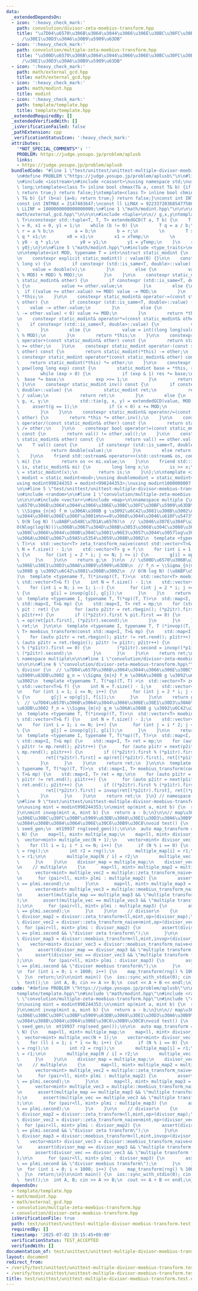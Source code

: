 ```yaml
---
data:
  _extendedDependsOn:
  - icon: ':heavy_check_mark:'
    path: convolution/divisor-zeta-moebius-transform.hpp
    title: "\u7D04\u6570\u306B\u3064\u3044\u3066\u306E\u30BC\u30FC\u30BF\u5909\u63DB\
      /\u30E1\u30D3\u30A6\u30B9\u5909\u63DB"
  - icon: ':heavy_check_mark:'
    path: convolution/multiple-zeta-moebius-transform.hpp
    title: "\u500D\u6570\u306B\u3064\u3044\u3066\u306E\u30BC\u30FC\u30BF\u5909\u63DB\
      /\u30E1\u30D3\u30A6\u30B9\u5909\u63DB"
  - icon: ':heavy_check_mark:'
    path: math/external_gcd.hpp
    title: math/external_gcd.hpp
  - icon: ':heavy_check_mark:'
    path: math/modint.hpp
    title: modint
  - icon: ':heavy_check_mark:'
    path: template/template.hpp
    title: template/template.hpp
  _extendedRequiredBy: []
  _extendedVerifiedWith: []
  _isVerificationFailed: false
  _pathExtension: cpp
  _verificationStatusIcon: ':heavy_check_mark:'
  attributes:
    '*NOT_SPECIAL_COMMENTS*': ''
    PROBLEM: https://judge.yosupo.jp/problem/aplusb
    links:
    - https://judge.yosupo.jp/problem/aplusb
  bundledCode: "#line 1 \"test/unittest/unittest-multiple-divisor-moebius-transform.test.cpp\"\
    \n#define PROBLEM \"https://judge.yosupo.jp/problem/aplusb\"\n\n#line 1 \"template/template.hpp\"\
    \n#include <iostream>\n#include <cassert>\nusing namespace std;\nusing ll = long\
    \ long;\ntemplate<class T> inline bool chmax(T& a, const T& b) {if (a<b) {a=b;\
    \ return true;} return false;}\ntemplate<class T> inline bool chmin(T& a, const\
    \ T& b) {if (b<a) {a=b; return true;} return false;}\nconst int INTINF = 1000001000;\n\
    const int INTMAX = 2147483647;\nconst ll LLMAX = 9223372036854775807;\nconst ll\
    \ LLINF = 1000000000000000000;\n#line 1 \"math/modint.hpp\"\n\n\n\n#line 1 \"\
    math/external_gcd.hpp\"\n\n\n\n#include <tuple>\n\n// g,x,y\ntemplate<typename\
    \ T>\nconstexpr std::tuple<T, T, T> extendedGCD(T a, T b) {\n    T x0 = 1, y0\
    \ = 0, x1 = 0, y1 = 1;\n    while (b != 0) {\n        T q = a / b;\n        T\
    \ r = a % b;\n        a = b;\n        b = r;\n        \n        T xTemp = x0 -\
    \ q * x1;\n        x0 = x1;\n        x1 = xTemp;\n        \n        T yTemp =\
    \ y0 - q * y1;\n        y0 = y1;\n        y1 = yTemp;\n    }\n    return {a, x0,\
    \ y0};\n}\n\n#line 5 \"math/modint.hpp\"\n#include <type_traits>\n#line 7 \"math/modint.hpp\"\
    \n\ntemplate<int MOD, typename T = int>\nstruct static_modint {\n    T value;\n\
    \n    constexpr explicit static_modint() : value(0) {}\n\n    constexpr static_modint(long\
    \ long v) {\n        if constexpr (std::is_same<T, double>::value) {\n       \
    \     value = double(v);\n        }\n        else {\n            value = int(((v\
    \ % MOD) + MOD) % MOD);\n        }\n    }\n\n    constexpr static_modint& operator+=(const\
    \ static_modint& other) {\n        if constexpr (std::is_same<T, double>::value)\
    \ {\n            value += other.value;\n        }\n        else {\n          \
    \  if ((value += other.value) >= MOD) value -= MOD;\n        }\n        return\
    \ *this;\n    }\n\n    constexpr static_modint& operator-=(const static_modint&\
    \ other) {\n        if constexpr (std::is_same<T, double>::value) {\n        \
    \    value -= other.value;\n        }\n        else {\n            if ((value\
    \ -= other.value) < 0) value += MOD;\n        }\n        return *this;\n    }\n\
    \n    constexpr static_modint& operator*=(const static_modint& other) {\n    \
    \    if constexpr (std::is_same<T, double>::value) {\n            value *= other.value;\n\
    \        }\n        else {\n            value = int((long long)value * other.value\
    \ % MOD);\n        }\n        return *this;\n    }\n\n    constexpr static_modint\
    \ operator+(const static_modint& other) const {\n        return static_modint(*this)\
    \ += other;\n    }\n\n    constexpr static_modint operator-(const static_modint&\
    \ other) const {\n        return static_modint(*this) -= other;\n    }\n\n   \
    \ constexpr static_modint operator*(const static_modint& other) const {\n    \
    \    return static_modint(*this) *= other;\n    }\n\n    constexpr static_modint\
    \ pow(long long exp) const {\n        static_modint base = *this, res = static_modint(1);\n\
    \        while (exp > 0) {\n            if (exp & 1) res *= base;\n          \
    \  base *= base;\n            exp >>= 1;\n        }\n        return res;\n   \
    \ }\n\n    constexpr static_modint inv() const {\n        if constexpr (std::is_same<T,\
    \ double>::value) {\n            static_modint ret;\n            ret.value = double(1.0)\
    \ / value;\n            return ret;\n        }\n        else {\n            int\
    \ g, x, y;\n            std::tie(g, x, y) = extendedGCD(value, MOD);\n       \
    \     assert(g == 1);\n            if (x < 0) x += MOD;\n            return x;\n\
    \        }\n    }\n\n    constexpr static_modint& operator/=(const static_modint&\
    \ other) {\n        return *this *= other.inv();\n    }\n\n    constexpr static_modint\
    \ operator/(const static_modint& other) const {\n        return static_modint(*this)\
    \ /= other;\n    }\n\n    constexpr bool operator!=(const static_modint& other)\
    \ const {\n        return val() != other.val();\n    }\n\n    constexpr bool operator==(const\
    \ static_modint& other) const {\n        return val() == other.val();\n    }\n\
    \n    T val() const {\n        if constexpr (std::is_same<T, double>::value) {\n\
    \            return double(value);\n        }\n        else return this->value;\n\
    \    }\n\n    friend std::ostream& operator<<(std::ostream& os, const static_modint&\
    \ mi) {\n        return os << mi.value;\n    }\n\n    friend std::istream& operator>>(std::istream&\
    \ is, static_modint& mi) {\n        long long x;\n        is >> x;\n        mi\
    \ = static_modint(x);\n        return is;\n    }\n};\n\ntemplate <int mod>\nusing\
    \ modint = static_modint<mod>;\nusing doublemodint = static_modint<59, double>;\n\
    using modint998244353 = modint<998244353>;\nusing modint1000000007 = modint<1000000007>;\n\
    \n\n#line 5 \"test/unittest/unittest-multiple-divisor-moebius-transform.test.cpp\"\
    \n#include <random>\n\n#line 1 \"convolution/multiple-zeta-moebius-transform.hpp\"\
    \n\n\n\n#include <vector>\n#include <map>\n\nnamespace multiple {\n\n  // \u500D\
    \u6570\u306B\u3064\u3044\u3066\u306E\u30BC\u30FC\u30BF\u5909\u63DB\u3002 g_n =\
    \ \\Sigma_{n|m} f_m \u306A\u308B g \u3092\u6C42\u3081\u308B\u3002\n  // n|m\u3068\
    \u3044\u3046\u306E\u306F\u3001m%n==0\u3068\u3044\u3046\u610F\u5473\u3002\n  //\
    \ O(N log N) (\u8ABF\u548C\u7D1A\u6570)\n  // \u3046\u307E\u304F\u3084\u308B\u3068\
    O(Nlog(log(N)))\u306B\u3067\u304D\u308B\u3053\u3068\u304C\u3088\u304F\u77E5\u3089\
    \u308C\u3066\u3044\u308B\u304C\u3001\u96E3\u3057\u3044\u3057log\u306F\u5B9A\u6570\
    \u306A\u306E\u3067\u59A5\u5354\u3059\u308B\u3002\n  template <typename T, T (*op)(T,\
    \ T)>\n  std::vector<T> zeta_transform_naive(const std::vector<T>& f) {\n    int\
    \ N = f.size() - 1;\n    std::vector<T> g = f;\n    for (int i = 1; i <= N; i++)\
    \ {\n      for (int j = 2 * i; j <= N; j += i) {\n        g[i] = op(g[i], f[j]);\n\
    \      }\n    }\n\n    return g;\n  }\n\n  // \u500D\u6570\u306B\u3064\u3044\u3066\
    \u306E\u30E1\u30D3\u30A6\u30B9\u5909\u63DB\n  // f_n = \\Sigma_{n|m} g_m \u306A\
    \u308B g \u3092\u6C42\u3081\u308B\u3002\n  // O(N log N) (\u8ABF\u548C\u7D1A\u6570\
    )\n  template <typename T, T(*invop)(T, T)>\n  std::vector<T> moebius_transform_naive(const\
    \ std::vector<T>& f) {\n    int N = f.size() - 1;\n    std::vector<T> g = f;\n\
    \    for (int i = N; i >= 1; i--) {\n      for (int j = 2 * i; j <= N; j += i)\
    \ {\n        g[i] = invop(g[i], g[j]);\n      }\n    }\n    return g;\n  }\n\n\
    \n  template <typename I, typename T, T(*op)(T, T)>\n  std::map<I, T> zeta_transform(const\
    \ std::map<I, T>& mp) {\n    std::map<I, T> ret = mp;\n    for (std::pair<I, T>\
    \ pit : ret) {\n      for (auto p2itr = ret.rbegin(); (*p2itr).first != pit.first;\
    \ p2itr++) {\n        if ((*p2itr).first % pit.first == 0) {\n          ret[pit.first]\
    \ = op(ret[pit.first], (*p2itr).second);\n        }\n      }\n    }\n\n    return\
    \ ret;\n  }\n\n\n  template <typename I, typename T, T (*invop)(T, T)>\n  std::map<I,\
    \ T> moebius_transform(const std::map<I, T>& mp) {\n    std::map<I, T> ret = mp;\n\
    \    for (auto p1itr = ret.rbegin(); p1itr != ret.rend(); p1itr++) {\n      for\
    \ (auto p2itr = ret.rbegin(); p2itr != p1itr; p2itr++) {\n        if ((*p2itr).first\
    \ % (*p1itr).first == 0) {\n          (*p1itr).second = invop((*p1itr).second,\
    \ (*p2itr).second);\n        }\n      }\n    }\n\n    return ret;\n  }\n\n} //\
    \ namespace multiple\n\n\n#line 1 \"convolution/divisor-zeta-moebius-transform.hpp\"\
    \n\n\n\n#line 6 \"convolution/divisor-zeta-moebius-transform.hpp\"\n\nnamespace\
    \ divisor {\n  // \u7D04\u6570\u306B\u3064\u3044\u3066\u306E\u30BC\u30FC\u30BF\
    \u5909\u63DB\u3002 g_n = \\Sigma_{m|n} f_m \u306A\u308B g \u3092\u6C42\u3081\u308B\
    \u3002\n  template <typename T, T(*op)(T, T) >\n  std::vector<T> zeta_transform_naive(const\
    \ std::vector<T>& f) {\n    int N = f.size() - 1;\n    std::vector<T> g = f;\n\
    \n    for (int i = 1; i <= N; i++) {\n      for (int j = 2 * i; j <= N; j += i)\
    \ {\n        g[j] = op(g[j], f[i]);\n      }\n    }\n\n    return g;\n  }\n\n\
    \  // \u7D04\u6570\u306B\u3064\u3044\u3066\u306E\u30E1\u30D3\u30A6\u30B9\u5909\
    \u63DB\u3002 f_n = \\Sigma_{m|n} g_m \u306A\u308B g \u3092\u6C42\u3081\u308B\u3002\
    \n  template <typename T, T(*invop)(T, T)>\n  std::vector<T> moebius_transform_naive(const\
    \ std::vector<T>& f) {\n    int N = f.size() - 1;\n    std::vector<T> g = f;\n\
    \n    for (int i = 1; i <= N; i++) {\n      for (int j = i * 2; j <= N; j += i)\
    \ {\n        g[j] = invop(g[j], g[i]);\n      }\n    }\n\n    return g;\n  }\n\
    \n  template <typename I, typename T, T(*op)(T, T)>\n  std::map<I, T> zeta_transform(const\
    \ std::map<I, T>& mp) {\n    std::map<I, T> ret = mp;\n    for (auto p2itr = mp.rbegin();\
    \ p2itr != mp.rend(); p2itr++) {\n      for (auto p1itr = next(p2itr); p1itr !=\
    \ mp.rend(); p1itr++) {\n        if ((*p2itr).first % (*p1itr).first == 0) {\n\
    \          ret[(*p2itr).first] = op(ret[(*p2itr).first], ret[(*p1itr).first]);\n\
    \        }\n      }\n    }\n\n    return ret;\n  }\n\n\n  template <typename I,\
    \ typename T, T(*op)(T, T)>\n  std::map<I, T> moebius_transform(const std::map<I,\
    \ T>& mp) {\n    std::map<I, T> ret = mp;\n\n    for (auto p1itr = ret.begin();\
    \ p1itr != ret.end(); p1itr++) {\n      for (auto p2itr = next(p1itr); p2itr !=\
    \ ret.end(); p2itr++) {\n        if ((*p2itr).first % (*p1itr).first == 0) {\n\
    \          ret[(*p2itr).first] = invop(ret[(*p2itr).first], ret[(*p1itr).first]);\n\
    \        }\n      }\n    }\n\n    return ret;\n  }\n} // namespace divisor\n\n\
    \n#line 9 \"test/unittest/unittest-multiple-divisor-moebius-transform.test.cpp\"\
    \n\nusing mint = modint998244353;\n\nmint op(mint a, mint b) {\n  return a + b;\n\
    }\n\nmint invop(mint a, mint b) {\n  return a - b;\n}\n\n// map\u3067\u500D\u6570\
    \u306E\u30BC\u30FC\u30BF\u5909\u63DB\u3068\u30E1\u30D3\u30A6\u30B9\u5909\u63DB\
    \u3084\u308B\u3084\u3064\u306E\u30C6\u30B9\u30C8\nvoid test() {\n  random_device\
    \ seed_gen;\n  mt19937 rng(seed_gen());\n\n\n  auto map_transform = [&rng](int\
    \ N) {\n    map<ll, mint> multiple_map;\n    map<ll, mint> divisor_map;\n\n  \
    \  vector<mint> multiple_vec(N + 1);\n    vector<mint> divisor_vec(N + 1);\n\n\
    \    for (ll i = 1; i * i <= N; i++) {\n      if (N % i == 0) {\n        int r1\
    \ = rng();\n        int r2 = rng();\n        multiple_map[i] = r1;\n        multiple_vec[i]\
    \ = r1;\n\n        multiple_map[N / i] = r2;\n        multiple_vec[N / i] = r2;\n\
    \      }\n    }\n\n    divisor_map = multiple_map;\n    divisor_vec = multiple_vec;\n\
    \n    // multiple\n    {\n      map<ll, mint> multiple_map2 = multiple::zeta_transform<ll,mint,op>(multiple_map);\n\
    \      vector<mint> multiple_vec2 = multiple::zeta_transform_naive<mint,op>(multiple_vec);\n\
    \n      for (pair<ll, mint> plmi : multiple_map2) {\n        assert(multiple_vec2[plmi.first]\
    \ == plmi.second);\n      }\n\n      map<ll, mint> multiple_map3 = multiple::moebius_transform<ll,mint,invop>(multiple_map2);\n\
    \      vector<mint> multiple_vec3 = multiple::moebius_transform_naive<mint,invop>(multiple_vec2);\n\
    \n      assert(multiple_map == multiple_map3 && \"multiple transform for map\"\
    );\n      assert(multiple_vec == multiple_vec3 && \"multiple transform for vector\"\
    );\n\n      for (pair<ll, mint> plmi : multiple_map3) {\n        assert(multiple_vec3[plmi.first]\
    \ == plmi.second);\n      }\n    }\n\n    // divisor\n    {\n      map<ll, mint>\
    \ divisor_map2 = divisor::zeta_transform<ll,mint,op>(divisor_map);\n      vector<mint>\
    \ divisor_vec2 = divisor::zeta_transform_naive<mint,op>(divisor_vec);\n\n    \
    \  for (pair<ll, mint> plmi : divisor_map2) {\n        assert(divisor_vec2[plmi.first]\
    \ == plmi.second && \"divisor zeta transform\");\n      }\n\n      map<ll, mint>\
    \ divisor_map3 = divisor::moebius_transform<ll,mint,invop>(divisor_map2);\n  \
    \    vector<mint> divisor_vec3 = divisor::moebius_transform_naive<mint,invop>(divisor_vec2);\n\
    \n      assert(divisor_map == divisor_map3 && \"multiple transform for map\");\n\
    \      assert(divisor_vec == divisor_vec3 && \"multiple transform for vector\"\
    );\n\n      for (pair<ll, mint> plmi : divisor_map3) {\n        assert(divisor_vec3[plmi.first]\
    \ == plmi.second && \"divisor moebius transform\");\n      }\n    }\n\n    };\n\
    \n  for (int i = 0; i < 1000; i++) {\n    map_transform(rng() % 10000 + 1);\n\
    \  }\n  return;\n}\n\nint main() {\n  ios::sync_with_stdio(0); cin.tie(0); cout.tie(0);\n\
    \  test();\n  int A, B; cin >> A >> B;\n  cout << A + B << endl;\n}\n"
  code: "#define PROBLEM \"https://judge.yosupo.jp/problem/aplusb\"\n\n#include \"\
    template/template.hpp\"\n#include \"math/modint.hpp\"\n#include <random>\n\n#include\
    \ \"convolution/multiple-zeta-moebius-transform.hpp\"\n#include \"convolution/divisor-zeta-moebius-transform.hpp\"\
    \n\nusing mint = modint998244353;\n\nmint op(mint a, mint b) {\n  return a + b;\n\
    }\n\nmint invop(mint a, mint b) {\n  return a - b;\n}\n\n// map\u3067\u500D\u6570\
    \u306E\u30BC\u30FC\u30BF\u5909\u63DB\u3068\u30E1\u30D3\u30A6\u30B9\u5909\u63DB\
    \u3084\u308B\u3084\u3064\u306E\u30C6\u30B9\u30C8\nvoid test() {\n  random_device\
    \ seed_gen;\n  mt19937 rng(seed_gen());\n\n\n  auto map_transform = [&rng](int\
    \ N) {\n    map<ll, mint> multiple_map;\n    map<ll, mint> divisor_map;\n\n  \
    \  vector<mint> multiple_vec(N + 1);\n    vector<mint> divisor_vec(N + 1);\n\n\
    \    for (ll i = 1; i * i <= N; i++) {\n      if (N % i == 0) {\n        int r1\
    \ = rng();\n        int r2 = rng();\n        multiple_map[i] = r1;\n        multiple_vec[i]\
    \ = r1;\n\n        multiple_map[N / i] = r2;\n        multiple_vec[N / i] = r2;\n\
    \      }\n    }\n\n    divisor_map = multiple_map;\n    divisor_vec = multiple_vec;\n\
    \n    // multiple\n    {\n      map<ll, mint> multiple_map2 = multiple::zeta_transform<ll,mint,op>(multiple_map);\n\
    \      vector<mint> multiple_vec2 = multiple::zeta_transform_naive<mint,op>(multiple_vec);\n\
    \n      for (pair<ll, mint> plmi : multiple_map2) {\n        assert(multiple_vec2[plmi.first]\
    \ == plmi.second);\n      }\n\n      map<ll, mint> multiple_map3 = multiple::moebius_transform<ll,mint,invop>(multiple_map2);\n\
    \      vector<mint> multiple_vec3 = multiple::moebius_transform_naive<mint,invop>(multiple_vec2);\n\
    \n      assert(multiple_map == multiple_map3 && \"multiple transform for map\"\
    );\n      assert(multiple_vec == multiple_vec3 && \"multiple transform for vector\"\
    );\n\n      for (pair<ll, mint> plmi : multiple_map3) {\n        assert(multiple_vec3[plmi.first]\
    \ == plmi.second);\n      }\n    }\n\n    // divisor\n    {\n      map<ll, mint>\
    \ divisor_map2 = divisor::zeta_transform<ll,mint,op>(divisor_map);\n      vector<mint>\
    \ divisor_vec2 = divisor::zeta_transform_naive<mint,op>(divisor_vec);\n\n    \
    \  for (pair<ll, mint> plmi : divisor_map2) {\n        assert(divisor_vec2[plmi.first]\
    \ == plmi.second && \"divisor zeta transform\");\n      }\n\n      map<ll, mint>\
    \ divisor_map3 = divisor::moebius_transform<ll,mint,invop>(divisor_map2);\n  \
    \    vector<mint> divisor_vec3 = divisor::moebius_transform_naive<mint,invop>(divisor_vec2);\n\
    \n      assert(divisor_map == divisor_map3 && \"multiple transform for map\");\n\
    \      assert(divisor_vec == divisor_vec3 && \"multiple transform for vector\"\
    );\n\n      for (pair<ll, mint> plmi : divisor_map3) {\n        assert(divisor_vec3[plmi.first]\
    \ == plmi.second && \"divisor moebius transform\");\n      }\n    }\n\n    };\n\
    \n  for (int i = 0; i < 1000; i++) {\n    map_transform(rng() % 10000 + 1);\n\
    \  }\n  return;\n}\n\nint main() {\n  ios::sync_with_stdio(0); cin.tie(0); cout.tie(0);\n\
    \  test();\n  int A, B; cin >> A >> B;\n  cout << A + B << endl;\n}"
  dependsOn:
  - template/template.hpp
  - math/modint.hpp
  - math/external_gcd.hpp
  - convolution/multiple-zeta-moebius-transform.hpp
  - convolution/divisor-zeta-moebius-transform.hpp
  isVerificationFile: true
  path: test/unittest/unittest-multiple-divisor-moebius-transform.test.cpp
  requiredBy: []
  timestamp: '2025-07-02 19:15:45+09:00'
  verificationStatus: TEST_ACCEPTED
  verifiedWith: []
documentation_of: test/unittest/unittest-multiple-divisor-moebius-transform.test.cpp
layout: document
redirect_from:
- /verify/test/unittest/unittest-multiple-divisor-moebius-transform.test.cpp
- /verify/test/unittest/unittest-multiple-divisor-moebius-transform.test.cpp.html
title: test/unittest/unittest-multiple-divisor-moebius-transform.test.cpp
---
```

